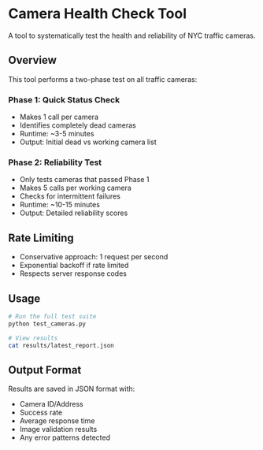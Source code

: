 # Camera Health Check Tool

A tool to systematically test the health and reliability of NYC traffic cameras.

## Overview

This tool performs a two-phase test on all traffic cameras:

### Phase 1: Quick Status Check
- Makes 1 call per camera
- Identifies completely dead cameras
- Runtime: ~3-5 minutes
- Output: Initial dead vs working camera list

### Phase 2: Reliability Test
- Only tests cameras that passed Phase 1
- Makes 5 calls per working camera
- Checks for intermittent failures
- Runtime: ~10-15 minutes
- Output: Detailed reliability scores

## Rate Limiting
- Conservative approach: 1 request per second
- Exponential backoff if rate limited
- Respects server response codes

## Usage
```bash
# Run the full test suite
python test_cameras.py

# View results
cat results/latest_report.json
```

## Output Format
Results are saved in JSON format with:
- Camera ID/Address
- Success rate
- Average response time
- Image validation results
- Any error patterns detected 